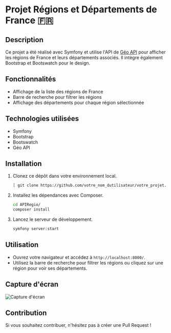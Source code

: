 # Projet Régions et Départements de France 🇫🇷

## Description

Ce projet a été réalisé avec Symfony et utilise l'API de [Géo API](https://geo.api.gouv.fr/decoupage-administratif/regions) pour afficher les régions de France et leurs départements associés. Il intègre également Bootstrap et Bootswatch pour le design.

## Fonctionnalités

- Affichage de la liste des régions de France
- Barre de recherche pour filtrer les régions
- Affichage des départements pour chaque région sélectionnée

## Technologies utilisées

- Symfony
- Bootstrap
- Bootswatch
- Géo API

## Installation

1. Clonez ce dépôt dans votre environnement local.

    ```bash
   [ git clone https://github.com/votre_nom_dutilisateur/votre_projet.git](https://github.com/3lian3/API-region.git)
    ```

2. Installez les dépendances avec Composer.

    ```bash
    cd APIRegio/
    composer install
    ```

3. Lancez le serveur de développement.

    ```bash
    symfony server:start
    ```

## Utilisation

- Ouvrez votre navigateur et accédez à `http://localhost:8000/`.
- Utilisez la barre de recherche pour filtrer les régions ou cliquez sur une région pour voir ses départements.

## Capture d'écran

![Capture d'écran]()

## Contribution

Si vous souhaitez contribuer, n'hésitez pas à créer une Pull Request !

